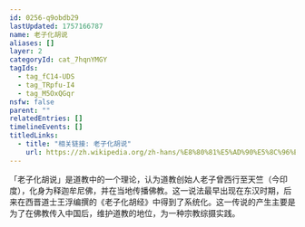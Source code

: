 ```yaml
---
id: 0256-q9obdb29
lastUpdated: 1757166787
name: 老子化胡说
aliases: []
layer: 2
categoryId: cat_7hqnYMGY
tagIds:
  - tag_fC14-UDS
  - tag_TRpfu-I4
  - tag_M5OxQGqr
nsfw: false
parent: ""
relatedEntries: []
timelineEvents: []
titledLinks:
  - title: "相关链接: 老子化胡说"
    url: https://zh.wikipedia.org/zh-hans/%E8%80%81%E5%AD%90%E5%8C%96%E8%83%A1
---
```


「老子化胡说」是道教中的一个理论，认为道教创始人老子曾西行至天竺（今印度），化身为释迦牟尼佛，并在当地传播佛教。这一说法最早出现在东汉时期，后来在西晋道士王浮编撰的《老子化胡经》中得到了系统化。这一传说的产生主要是为了在佛教传入中国后，维护道教的地位，为一种宗教综摄实践。